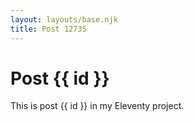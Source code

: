 ```yaml
---
layout: layouts/base.njk
title: Post 12735
---
```


# Post {{ id }}

This is post {{ id }} in my Eleventy project.
